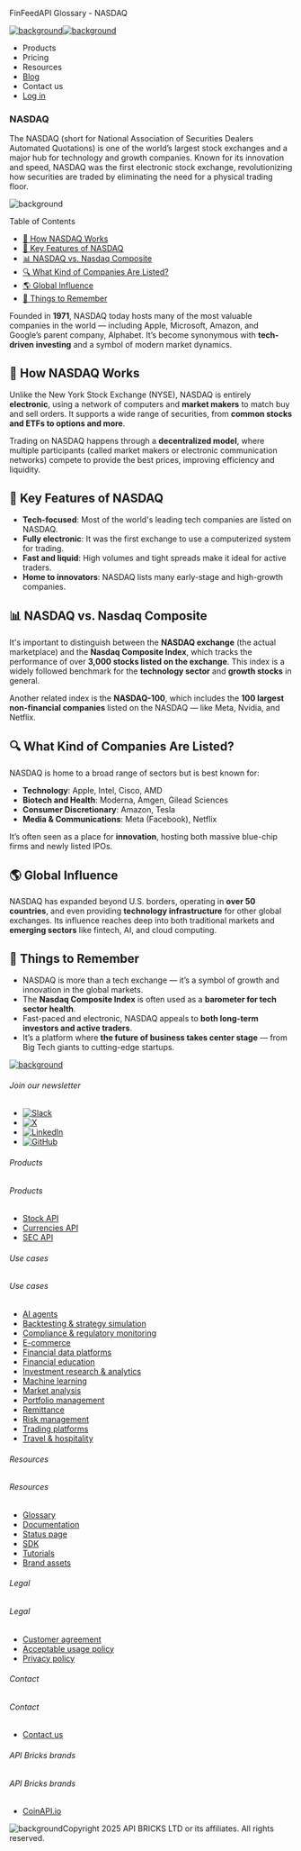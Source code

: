 FinFeedAPI Glossary - NASDAQ

[![background](/_next/image?url=https%3A%2F%2Fcdn.sanity.io%2Fimages%2Fxpx4czto%2Fproduction%2Fc9a795fc7fb3558997d636211a44e71eb59288f0-773x184.png&w=1920&q=75)![background](https://cdn.sanity.io/images/xpx4czto/production/875913d8710b3054c19fad19673dc5592614265e-773x184.svg)](/)

* Products
* Pricing
* Resources
* [Blog](/blog)
* Contact us
* [Log in](https://console.finfeedapi.com/?link=/apikeys/create)

### NASDAQ

The NASDAQ (short for National Association of Securities Dealers Automated Quotations) is one of the world’s largest stock exchanges and a major hub for technology and growth companies. Known for its innovation and speed, NASDAQ was the first electronic stock exchange, revolutionizing how securities are traded by eliminating the need for a physical trading floor.

![background](https://cdn.sanity.io/images/xpx4czto/production/999c709b2777af013884c6e2623e9aa699585a06-429x429.svg)

Table of Contents

* [🧭 How NASDAQ Works](#link-31aa4275451c)
* [🧠 Key Features of NASDAQ](#link-47ae166fd84c)
* [📊 NASDAQ vs. Nasdaq Composite](#link-e01382ef8454)
* [🔍 What Kind of Companies Are Listed?](#link-5a719afbe3f1)
* [🌎 Global Influence](#link-19a3eb59ff0d)
* [🧠 Things to Remember](#link-8db3a0e05993)

Founded in **1971**, NASDAQ today hosts many of the most valuable companies in the world — including Apple, Microsoft, Amazon, and Google’s parent company, Alphabet. It’s become synonymous with **tech-driven investing** and a symbol of modern market dynamics.

🧭 How NASDAQ Works
------------------

Unlike the New York Stock Exchange (NYSE), NASDAQ is entirely **electronic**, using a network of computers and **market makers** to match buy and sell orders. It supports a wide range of securities, from **common stocks and ETFs to options and more**.

Trading on NASDAQ happens through a **decentralized model**, where multiple participants (called market makers or electronic communication networks) compete to provide the best prices, improving efficiency and liquidity.

🧠 Key Features of NASDAQ
------------------------

* **Tech-focused**: Most of the world's leading tech companies are listed on NASDAQ.
* **Fully electronic**: It was the first exchange to use a computerized system for trading.
* **Fast and liquid**: High volumes and tight spreads make it ideal for active traders.
* **Home to innovators**: NASDAQ lists many early-stage and high-growth companies.

📊 NASDAQ vs. Nasdaq Composite
-----------------------------

It's important to distinguish between the **NASDAQ exchange** (the actual marketplace) and the **Nasdaq Composite Index**, which tracks the performance of over **3,000 stocks listed on the exchange**. This index is a widely followed benchmark for the **technology sector** and **growth stocks** in general.

Another related index is the **NASDAQ-100**, which includes the **100 largest non-financial companies** listed on the NASDAQ — like Meta, Nvidia, and Netflix.

🔍 What Kind of Companies Are Listed?
------------------------------------

NASDAQ is home to a broad range of sectors but is best known for:

* **Technology**: Apple, Intel, Cisco, AMD
* **Biotech and Health**: Moderna, Amgen, Gilead Sciences
* **Consumer Discretionary**: Amazon, Tesla
* **Media & Communications**: Meta (Facebook), Netflix

It’s often seen as a place for **innovation**, hosting both massive blue-chip firms and newly listed IPOs.

🌎 Global Influence
------------------

NASDAQ has expanded beyond U.S. borders, operating in **over 50 countries**, and even providing **technology infrastructure** for other global exchanges. Its influence reaches deep into both traditional markets and **emerging sectors** like fintech, AI, and cloud computing.

🧠 Things to Remember
--------------------

* NASDAQ is more than a tech exchange — it’s a symbol of growth and innovation in the global markets.
* The **Nasdaq Composite Index** is often used as a **barometer for tech sector health**.
* Fast-paced and electronic, NASDAQ appeals to **both long-term investors and active traders**.
* It’s a platform where **the future of business takes center stage** — from Big Tech giants to cutting-edge startups.

[![background](https://cdn.sanity.io/images/xpx4czto/production/8a2788aebc71f7f5dce82eb1b7a5e5cec9a64838-773x184.svg)](/)

###### Join our newsletter

* [![Slack](https://cdn.sanity.io/images/xpx4czto/production/26371f7c1474b3ce9e67c32e006a140ddd704b95-512x512.svg)](https://finfeedapi.slack.com/x-p8539721774929-8529109118914-8531038476964/messages/C08FVM7P68H)
* [![X](/_next/image?url=https%3A%2F%2Fcdn.sanity.io%2Fimages%2Fxpx4czto%2Fproduction%2F0aa41878d0ceb77292d9f847b2f4e21d688460c1-2400x2453.png&w=64&q=75)](https://x.com/FinFeedAPI "Follow FinFeedAPI on X")
* [![LinkedIn](/_next/image?url=https%3A%2F%2Fcdn.sanity.io%2Fimages%2Fxpx4czto%2Fproduction%2Fb9ce6f119974543779bbcad7563e234be8edd900-840x779.png&w=64&q=75)](https://www.linkedin.com/company/finfeedapi/?viewAsMember=true "Join FinFeedAPI on LinkedIn")
* [![GitHub](https://cdn.sanity.io/images/xpx4czto/production/f202b6faccfd5cc46299b976c2635fee60b55aa0-98x96.svg)](https://github.com/api-bricks/api-bricks-sdk/tree/master/finfeedapi)

###### Products

###### Products

* [Stock API](/products/stock-api)
* [Currencies API](/products/currencies-api)
* [SEC API](/products/sec-api)

###### Use cases

###### Use cases

* [AI agents](/use-case/ai-agents)
* [Backtesting & strategy simulation](/use-case/backtesting-strategy-simulation)
* [Compliance & regulatory monitoring](/use-case/compliance-regulatory-monitoring)
* [E-commerce](/use-case/e-commerce)
* [Financial data platforms](/use-case/financial-data-platforms)
* [Financial education](/use-case/education-platforms)
* [Investment research & analytics](/use-case/investment-research-analytics)
* [Machine learning](/use-case/machine-learning)
* [Market analysis](/use-case/market-analysis)
* [Portfolio management](/use-case/portfolio-management)
* [Remittance](/use-case/remittance)
* [Risk management](/use-case/risk-management)
* [Trading platforms](/use-case/trading-platforms)
* [Travel & hospitality](/use-case/travel-hospitality)

###### Resources

###### Resources

* [Glossary](/learn/glossary)
* [Documentation](https://docs.finfeedapi.com/)
* [Status page](https://status.finfeedapi.com/)
* [SDK](https://github.com/api-bricks/api-bricks-sdk/tree/master/finfeedapi)
* [Tutorials](https://github.com/api-bricks/api-bricks-sdk/tree/master/finfeedapi/sec-api-rest/tutorials)
* [Brand assets](https://brandfetch.com/finfeedapi.com)

###### Legal

###### Legal

* [Customer agreement](/legal#link-479af90ac5b8)
* [Acceptable usage policy](/legal#link-469068dc1416)
* [Privacy policy](/legal#link-192d9f962f94)

###### Contact

###### Contact

* [Contact us](/contact-us)

###### API Bricks brands

###### API Bricks brands

* [CoinAPI.io](https://www.coinapi.io/?utm_source=finfeedapi&utm_medium=referral&utm_campaign=finfeedapi_footer)

![background](https://cdn.sanity.io/images/xpx4czto/production/33a64ee50c88a79ba86cc35ba36e9eb13987bbe7-152x184.svg)Copyright 2025 API BRICKS LTD or its affiliates. All rights reserved.